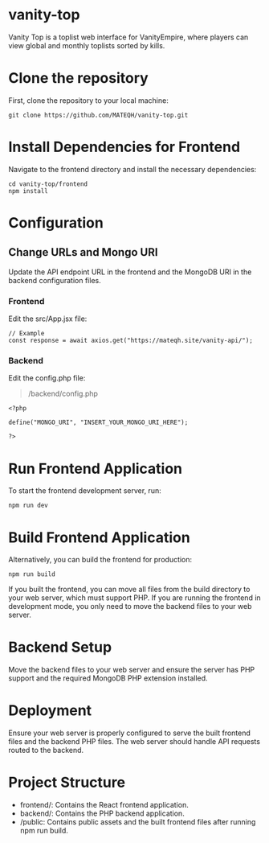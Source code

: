 # vanity-top
Vanity Top is a toplist web interface for VanityEmpire, where players can view global and monthly toplists sorted by kills.

# Clone the repository
First, clone the repository to your local machine:
```
git clone https://github.com/MATEQH/vanity-top.git
```

# Install Dependencies for Frontend
Navigate to the frontend directory and install the necessary dependencies:
```
cd vanity-top/frontend
npm install
```

# Configuration
## Change URLs and Mongo URI
Update the API endpoint URL in the frontend and the MongoDB URI in the backend configuration files.

### Frontend
Edit the src/App.jsx file:
```
// Example
const response = await axios.get("https://mateqh.site/vanity-api/");
```

### Backend
Edit the config.php file:
>/backend/config.php
```
<?php

define("MONGO_URI", "INSERT_YOUR_MONGO_URI_HERE");

?>
```

# Run Frontend Application
To start the frontend development server, run:
```
npm run dev
```
# Build Frontend Application
Alternatively, you can build the frontend for production:
```
npm run build
```
If you built the frontend, you can move all files from the build directory to your web server, which must support PHP. If you are running the frontend in development mode, you only need to move the backend files to your web server.

# Backend Setup
Move the backend files to your web server and ensure the server has PHP support and the required MongoDB PHP extension installed.

# Deployment
Ensure your web server is properly configured to serve the built frontend files and the backend PHP files. The web server should handle API requests routed to the backend.

# Project Structure
- frontend/: Contains the React frontend application.
- backend/: Contains the PHP backend application.
- /public: Contains public assets and the built frontend files after running npm run build.
